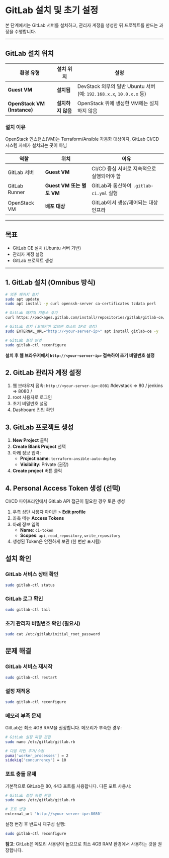 # GitLab 설치 및 초기 설정

본 단계에서는 GitLab 서버를 설치하고, 관리자 계정을 생성한 뒤 프로젝트를 만드는 과정을 수행합니다.

---

## GitLab 설치 위치

| 환경 유형 | 설치 위치 | 설명 |
|-----------|-----------|------|
| **Guest VM** | **설치됨** | DevStack 외부의 일반 Ubuntu 서버 (예: `192.168.x.x`, `10.0.x.x` 등) |
| **OpenStack VM (Instance)** | **설치하지 않음** | OpenStack 위에 생성한 VM에는 설치하지 않음 |

### 설치 이유
OpenStack 인스턴스(VM)는 Terraform/Ansible 자동화 대상이지, GitLab CI/CD 시스템 자체가 설치되는 곳이 아님

| 역할 | 위치 | 이유 |
|------|------|------|
| GitLab 서버 | **Guest VM** | CI/CD 중심 서버로 지속적으로 실행되어야 함 |
| GitLab Runner | **Guest VM 또는 별도 VM** | GitLab과 통신하여 `.gitlab-ci.yml` 실행 |
| OpenStack VM | **배포 대상** | GitLab에서 생성/제어되는 대상 인프라 |

---

## 목표
- GitLab CE 설치 (Ubuntu 서버 기반)
- 관리자 계정 설정
- GitLab 프로젝트 생성

---

## 1. GitLab 설치 (Omnibus 방식)

```bash
# 의존 패키지 설치
sudo apt update
sudo apt install -y curl openssh-server ca-certificates tzdata perl

# GitLab 패키지 저장소 추가
curl https://packages.gitlab.com/install/repositories/gitlab/gitlab-ce/script.deb.sh | sudo bash

# GitLab 설치 (도메인이 없으면 호스트 IP로 설정)
sudo EXTERNAL_URL="http://<your-server-ip>" apt install gitlab-ce -y

# GitLab 설정 반영
sudo gitlab-ctl reconfigure
```

**설치 후 웹 브라우저에서 `http://<your-server-ip>` 접속하여 초기 비밀번호 설정**

## 2. GitLab 관리자 계정 설정

1. 웹 브라우저 접속: `http://<your-server-ip>:8081` #devstack => 80 / jenkins => 8080 /
2. root 사용자로 로그인
3. 초기 비밀번호 설정
4. Dashboard 진입 확인

## 3. GitLab 프로젝트 생성

1. **New Project** 클릭
2. **Create Blank Project** 선택
3. 아래 정보 입력:
   - **Project name**: `terraform-ansible-auto-deploy`
   - **Visibility**: Private (권장)
4. **Create project** 버튼 클릭

## 4. Personal Access Token 생성 (선택)

CI/CD 파이프라인에서 GitLab API 접근이 필요한 경우 토큰 생성

1. 우측 상단 사용자 아이콘 > **Edit profile**
2. 좌측 메뉴 **Access Tokens**
3. 아래 정보 입력
   - **Name**: `ci-token`
   - **Scopes**: `api`, `read_repository`, `write_repository`
4. 생성된 Token은 안전하게 보관 (한 번만 표시됨)

## 설치 확인

### GitLab 서비스 상태 확인
```bash
sudo gitlab-ctl status
```

### GitLab 로그 확인
```bash
sudo gitlab-ctl tail
```

### 초기 관리자 비밀번호 확인 (필요시)
```bash
sudo cat /etc/gitlab/initial_root_password
```

## 문제 해결

### GitLab 서비스 재시작
```bash
sudo gitlab-ctl restart
```

### 설정 재적용
```bash
sudo gitlab-ctl reconfigure
```

### 메모리 부족 문제
GitLab은 최소 4GB RAM을 권장합니다. 메모리가 부족한 경우:

```bash
# GitLab 설정 파일 편집
sudo nano /etc/gitlab/gitlab.rb

# 다음 라인 추가/수정
puma['worker_processes'] = 2
sidekiq['concurrency'] = 10
```

### 포트 충돌 문제
기본적으로 GitLab은 80, 443 포트를 사용합니다. 다른 포트 사용시:

```bash
# GitLab 설정 파일 편집
sudo nano /etc/gitlab/gitlab.rb

# 포트 변경
external_url 'http://<your-server-ip>:8080'
```

설정 변경 후 반드시 재구성 실행:
```bash
sudo gitlab-ctl reconfigure
```

**참고**: GitLab은 메모리 사용량이 높으므로 최소 4GB RAM 환경에서 사용하는 것을 권장합니다.
